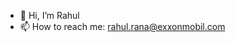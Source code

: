 - 👋 Hi, I’m Rahul
- 📫 How to reach me: rahul.rana@exxonmobil.com

<!---
rahulrana-XOM/rahulrana-XOM is a ✨ special ✨ repository because its `README.md` (this file) appears on your GitHub profile.
You can click the Preview link to take a look at your changes.
--->
